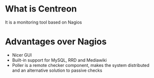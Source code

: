 # What is Centreon

It is a monitoring tool based on Nagios

# Advantages over Nagios

- Nicer GUI
- Built-in support for MySQL, RRD and Mediawiki
- Poller is a remote checker component, makes the system distributed and an alternative solution to passive checks
